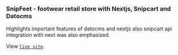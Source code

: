 ### SnipFeet - footwear retail store with Nextjs, Snipcart and Datocms
Highlights important features of datocms and nextjs also snipcart api integration with next was also emphasized.

View [`live site`](https://snipfeet.vercel.app).
